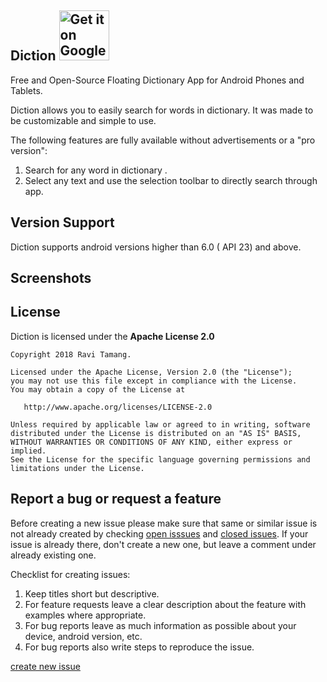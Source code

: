 ## Diction <a style="margin-bottom: 0;" href='https://play.google.com/store/apps/details?id=com.crumet.diction'><img alt='Get it on Google Play' src='https://play.google.com/intl/en_us/badges/images/generic/en_badge_web_generic.png' height="80px"/></a>
Free and Open-Source Floating Dictionary App for Android Phones and Tablets.

Diction allows you to easily search for words in dictionary. It was made to be customizable and simple to use.

The following features are fully available without advertisements or a "pro version":

 1. Search for any word in dictionary .
 2. Select any text and use the selection toolbar to directly search through app.

## Version Support
Diction supports android versions higher than 6.0 ( API 23) and above. 

## Screenshots

	
## License
Diction is licensed under the  **Apache License 2.0**

```
Copyright 2018 Ravi Tamang.

Licensed under the Apache License, Version 2.0 (the "License");
you may not use this file except in compliance with the License.
You may obtain a copy of the License at

   http://www.apache.org/licenses/LICENSE-2.0

Unless required by applicable law or agreed to in writing, software
distributed under the License is distributed on an "AS IS" BASIS,
WITHOUT WARRANTIES OR CONDITIONS OF ANY KIND, either express or implied.
See the License for the specific language governing permissions and
limitations under the License.
```


## Report a bug or request a feature
Before creating a new issue please make sure that same or similar issue is not already created by checking [open isssues](https://github.com/RaviTmg/Diction/issues?q=is:open) and [closed issues](https://github.com/RaviTmg/Diction/issues?utf8=%E2%9C%93&q=is:closed). If your issue is already there, don't create a new one, but leave a comment under already existing one.

Checklist for creating issues:

 1. Keep titles short but descriptive.
 2. For feature requests leave a clear description about the feature with 	examples where appropriate.
 3.  For bug reports leave as much information as possible about your device, android version, etc.
 4.   For bug reports also write steps to reproduce the issue.

[create new issue](https://github.com/RaviTmg/Diction/issues/new)




